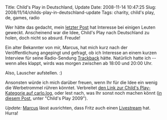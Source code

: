 Title: Child's Play in Deutschland, Update
Date: 2008-11-14 10:47:25
Slug: 2008/11/14/childs-play-in-deutschland-update
Tags: charity, child's play, de, games, radio


Wer hätte das gedacht, mein [letzter Post][1] hat Interesse bei einigen Leuten
geweckt. Anscheinend war die Idee, Child's Play nach Deutschland zu holen,
doch nicht so absurd. Freude!

Ein alter Bekannter von mir, Marcus, hat mich kurz nach der Veröffentlichung
angepingt und gefragt, ob ich Interesse an einem kurzen Interview für seine
Radio-Sendung [Trackback][2] hätte. Natürlich hatte ich -- wenn alles klappt,
wirds was morgen zwischen ab 18:00 und 20:00 Uhr.

Also, Lauscher aufstellen. :)

Ansonsten würde ich mich darüber freuen, wenn Ihr für die Idee ein wenig die
Werbetrommel rühren könntet. Verbreitet [den Link zur Child's Play-Kategorie
auf carlo.log][3], oder lest nach, was Ihr sonst noch machen könnt ([in diesem
Post][4], unter "Child's Play 2009").

_Update:_ [Marcus][5] lässt ausrichten, dass Fritz auch einen [Livestream][6]
hat. Hurra!

   [1]: http://carlo.zottmann.org/2008/11/11/childs-play-2008-deutschland/
   [2]: http://trackback.fritz.de/info/
   [3]: http://carlo.zottmann.org/tag/childs-play/
   [4]: http://carlo.zottmann.org/2008/11/11/childs-play-2008-deutschland/#2009
   [5]: http://twitter.com/monoxyd
   [6]: http://www.fritz.de/streams/livestream.html
